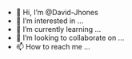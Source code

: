 - 👋 Hi, I’m @David-Jhones
- 👀 I’m interested in ...
- 🌱 I’m currently learning ...
- 💞️ I’m looking to collaborate on ...
- 📫 How to reach me ...

<!---
David-Jhones/David-Jhones is a ✨ special ✨ repository because its `README.md` (this file) appears on your GitHub profile.
You can click the Preview link to take a look at your changes.
--->
